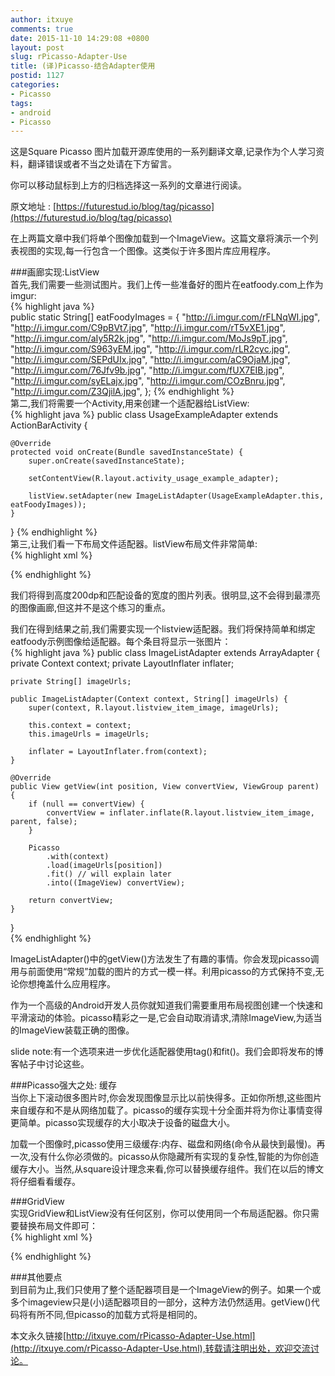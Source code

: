 ```yaml
---
author: itxuye
comments: true
date: 2015-11-10 14:29:08 +0800
layout: post
slug: rPicasso-Adapter-Use
title: (译)Picasso-结合Adapter使用
postid: 1127
categories: 
- Picasso
tags:
- android
- Picasso
--- 
```

这是Square Picasso 图片加载开源库使用的一系列翻译文章,记录作为个人学习资料，翻译错误或者不当之处请在下方留言。  
  
你可以移动鼠标到上方的归档选择这一系列的文章进行阅读。  
  
原文地址 : [https://futurestud.io/blog/tag/picasso](https://futurestud.io/blog/tag/picasso)  

在上两篇文章中我们将单个图像加载到一个ImageView。这篇文章将演示一个列表视图的实现,每一行包含一个图像。这类似于许多图片库应用程序。  
<!-- more -->   
  
###画廊实现:ListView   
首先,我们需要一些测试图片。我们上传一些准备好的图片在eatfoody.com上作为imgur:  
{% highlight java %}   
public static String[] eatFoodyImages = {
        "http://i.imgur.com/rFLNqWI.jpg",
        "http://i.imgur.com/C9pBVt7.jpg",
        "http://i.imgur.com/rT5vXE1.jpg",
        "http://i.imgur.com/aIy5R2k.jpg",
        "http://i.imgur.com/MoJs9pT.jpg",
        "http://i.imgur.com/S963yEM.jpg",
        "http://i.imgur.com/rLR2cyc.jpg",
        "http://i.imgur.com/SEPdUIx.jpg",
        "http://i.imgur.com/aC9OjaM.jpg",
        "http://i.imgur.com/76Jfv9b.jpg",
        "http://i.imgur.com/fUX7EIB.jpg",
        "http://i.imgur.com/syELajx.jpg",
        "http://i.imgur.com/COzBnru.jpg",
        "http://i.imgur.com/Z3QjilA.jpg",
};
{% endhighlight %}   
第二,我们将需要一个Activity,用来创建一个适配器给ListView:  
{% highlight java %}
public class UsageExampleAdapter extends ActionBarActivity {

    @Override
    protected void onCreate(Bundle savedInstanceState) {
        super.onCreate(savedInstanceState);

        setContentView(R.layout.activity_usage_example_adapter);

        listView.setAdapter(new ImageListAdapter(UsageExampleAdapter.this, eatFoodyImages));
    }
} 
{% endhighlight %}  
第三,让我们看一下布局文件适配器。listView布局文件非常简单:  
{% highlight xml %} 
<?xml version="1.0" encoding="utf-8"?>
<ImageView xmlns:android="http://schemas.android.com/apk/res/android"
       android:layout_width="match_parent"
       android:layout_height="200dp"/> 
{% endhighlight %}  
  
我们将得到高度200dp和匹配设备的宽度的图片列表。很明显,这不会得到最漂亮的图像画廊,但这并不是这个练习的重点。  
 
我们在得到结果之前,我们需要实现一个listview适配器。我们将保持简单和绑定eatfoody示例图像给适配器。每个条目将显示一张图片：  
{% highlight java %}
public class ImageListAdapter extends ArrayAdapter {
    private Context context;
    private LayoutInflater inflater;

    private String[] imageUrls;

    public ImageListAdapter(Context context, String[] imageUrls) {
        super(context, R.layout.listview_item_image, imageUrls);

        this.context = context;
        this.imageUrls = imageUrls;

        inflater = LayoutInflater.from(context);
    }

    @Override
    public View getView(int position, View convertView, ViewGroup parent) {
        if (null == convertView) {
            convertView = inflater.inflate(R.layout.listview_item_image, parent, false);
        }

        Picasso
            .with(context)
            .load(imageUrls[position])
            .fit() // will explain later
            .into((ImageView) convertView);

        return convertView;
    }
}  
{% endhighlight %} 
 
ImageListAdapter()中的getView()方法发生了有趣的事情。你会发现picasso调用与前面使用“常规”加载的图片的方式一模一样。利用picasso的方式保持不变,无论你想掩盖什么应用程序。   
  
作为一个高级的Android开发人员你就知道我们需要重用布局视图创建一个快速和平滑滚动的体验。picasso精彩之一是,它会自动取消请求,清除ImageView,为适当的ImageView装载正确的图像。  
  
slide note:有一个选项来进一步优化适配器使用tag()和fit()。我们会即将发布的博客帖子中讨论这些。  
  
###Picasso强大之处: 缓存  
当你上下滚动很多图片时,你会发现图像显示比以前快得多。正如你所想,这些图片来自缓存和不是从网络加载了。picasso的缓存实现十分全面并将为你让事情变得更简单。picasso实现缓存的大小取决于设备的磁盘大小。   
   
加载一个图像时,picasso使用三级缓存:内存、磁盘和网络(命令从最快到最慢)。再一次,没有什么你必须做的。picasso从你隐藏所有实现的复杂性,智能的为你创造缓存大小。当然,从square设计理念来看,你可以替换缓存组件。我们在以后的博文将仔细看看缓存。  
  
###GridView   
实现GridView和ListView没有任何区别，你可以使用同一个布局适配器。你只需要替换布局文件即可：  
{% highlight xml %}
<?xml version="1.0" encoding="utf-8"?>
<GridView
    android:id="@+id/usage_example_gridview"
    xmlns:android="http://schemas.android.com/apk/res/android"
    android:layout_width="match_parent"
    android:layout_height="wrap_content"
    android:numColumns="2"/> 
 {% endhighlight %}   
  
###其他要点  
到目前为止,我们只使用了整个适配器项目是一个ImageView的例子。如果一个或多个imageview只是(小)适配器项目的一部分，这种方法仍然适用。getView()代码将有所不同,但picasso的加载方式将是相同的。

   
本文永久链接[http://itxuye.com/rPicasso-Adapter-Use.html](http://itxuye.com/rPicasso-Adapter-Use.html),转载请注明出处，欢迎交流讨论。 

